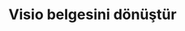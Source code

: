 ﻿---
title: Visio belgesini dönüştür
linktitle: Visio belgesini dönüştür
type: docs
weight: 40
url: /tr/java/converting/
description: Bu bölüm, Visio belgelerini Aspose.Diagram kitaplığını kullanarak Java'e dönüştürmek için olası tüm seçeneklerin açıklamasını içerir.
---
